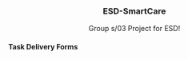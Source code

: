<h3 align="center">ESD-SmartCare</h3>

  <p align="center">
    Group s/03 Project for ESD!
  </p>
</p>

<h4> Task Delivery Forms<h4>
  <a href = "http://localhost:8080/SmartCareWeb/logout"></a>
